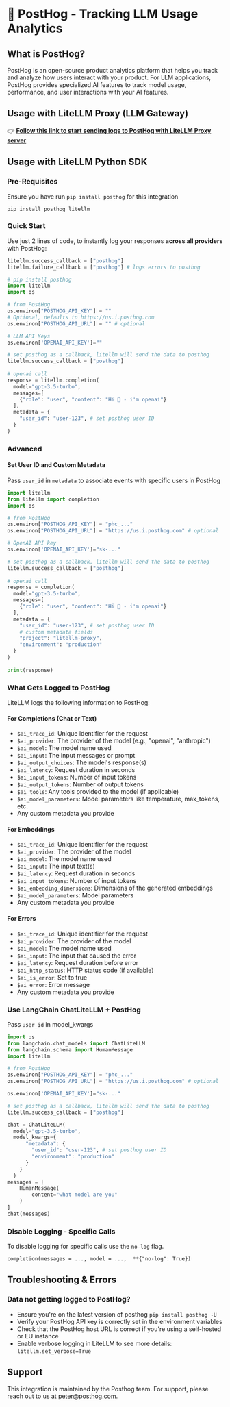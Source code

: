 # 🦔 PostHog - Tracking LLM Usage Analytics

## What is PostHog?

PostHog is an open-source product analytics platform that helps you track and analyze how users interact with your product. For LLM applications, PostHog provides specialized AI features to track model usage, performance, and user interactions with your AI features.

## Usage with LiteLLM Proxy (LLM Gateway)

👉 [**Follow this link to start sending logs to PostHog with LiteLLM Proxy server**](../proxy/logging)

## Usage with LiteLLM Python SDK

### Pre-Requisites
Ensure you have run `pip install posthog` for this integration
```shell
pip install posthog litellm
```

### Quick Start
Use just 2 lines of code, to instantly log your responses **across all providers** with PostHog:

```python
litellm.success_callback = ["posthog"]
litellm.failure_callback = ["posthog"] # logs errors to posthog
```
```python
# pip install posthog
import litellm
import os

# from PostHog
os.environ["POSTHOG_API_KEY"] = ""
# Optional, defaults to https://us.i.posthog.com
os.environ["POSTHOG_API_URL"] = "" # optional

# LLM API Keys
os.environ['OPENAI_API_KEY']=""

# set posthog as a callback, litellm will send the data to posthog
litellm.success_callback = ["posthog"] 
 
# openai call
response = litellm.completion(
  model="gpt-3.5-turbo",
  messages=[
    {"role": "user", "content": "Hi 👋 - i'm openai"}
  ],
  metadata = {
    "user_id": "user-123", # set posthog user ID
  }
)
```

### Advanced
#### Set User ID and Custom Metadata

Pass `user_id` in `metadata` to associate events with specific users in PostHog

```python
import litellm
from litellm import completion
import os

# from PostHog
os.environ["POSTHOG_API_KEY"] = "phc_..."
os.environ["POSTHOG_API_URL"] = "https://us.i.posthog.com" # optional

# OpenAI API key
os.environ['OPENAI_API_KEY']="sk-..."

# set posthog as a callback, litellm will send the data to posthog
litellm.success_callback = ["posthog"] 
 
# openai call
response = completion(
  model="gpt-3.5-turbo",
  messages=[
    {"role": "user", "content": "Hi 👋 - i'm openai"}
  ],
  metadata = {
    "user_id": "user-123", # set posthog user ID
    # custom metadata fields
    "project": "litellm-proxy",
    "environment": "production"
  }
)
 
print(response)
```

### What Gets Logged to PostHog

LiteLLM logs the following information to PostHog:

#### For Completions (Chat or Text)
- `$ai_trace_id`: Unique identifier for the request
- `$ai_provider`: The provider of the model (e.g., "openai", "anthropic")
- `$ai_model`: The model name used
- `$ai_input`: The input messages or prompt
- `$ai_output_choices`: The model's response(s)
- `$ai_latency`: Request duration in seconds
- `$ai_input_tokens`: Number of input tokens
- `$ai_output_tokens`: Number of output tokens
- `$ai_tools`: Any tools provided to the model (if applicable)
- `$ai_model_parameters`: Model parameters like temperature, max_tokens, etc.
- Any custom metadata you provide

#### For Embeddings
- `$ai_trace_id`: Unique identifier for the request
- `$ai_provider`: The provider of the model
- `$ai_model`: The model name used
- `$ai_input`: The input text(s)
- `$ai_latency`: Request duration in seconds
- `$ai_input_tokens`: Number of input tokens
- `$ai_embedding_dimensions`: Dimensions of the generated embeddings
- `$ai_model_parameters`: Model parameters
- Any custom metadata you provide

#### For Errors
- `$ai_trace_id`: Unique identifier for the request
- `$ai_provider`: The provider of the model
- `$ai_model`: The model name used
- `$ai_input`: The input that caused the error
- `$ai_latency`: Request duration before error
- `$ai_http_status`: HTTP status code (if available)
- `$ai_is_error`: Set to true
- `$ai_error`: Error message
- Any custom metadata you provide

### Use LangChain ChatLiteLLM + PostHog
Pass `user_id` in model_kwargs
```python
import os
from langchain.chat_models import ChatLiteLLM
from langchain.schema import HumanMessage
import litellm

# from PostHog
os.environ["POSTHOG_API_KEY"] = "phc_..."
os.environ["POSTHOG_API_URL"] = "https://us.i.posthog.com" # optional

os.environ['OPENAI_API_KEY']="sk-..."

# set posthog as a callback, litellm will send the data to posthog
litellm.success_callback = ["posthog"] 

chat = ChatLiteLLM(
  model="gpt-3.5-turbo",
  model_kwargs={
      "metadata": {
        "user_id": "user-123", # set posthog user ID
        "environment": "production"
      }
    }
  )
messages = [
    HumanMessage(
        content="what model are you"
    )
]
chat(messages)
```

### Disable Logging - Specific Calls

To disable logging for specific calls use the `no-log` flag. 

`completion(messages = ..., model = ...,  **{"no-log": True})`

## Troubleshooting & Errors
### Data not getting logged to PostHog?
- Ensure you're on the latest version of posthog `pip install posthog -U`
- Verify your PostHog API key is correctly set in the environment variables
- Check that the PostHog host URL is correct if you're using a self-hosted or EU instance
- Enable verbose logging in LiteLLM to see more details: `litellm.set_verbose=True`

## Support

This integration is maintained by the Posthog team. For support, please reach out to us at [peter@posthog.com](mailto:peter@posthog.com).
